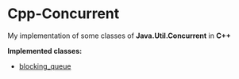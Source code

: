 # Cpp-Concurrent
My implementation of some classes of **Java.Util.Concurrent** in **C++**

**Implemented classes:**
* [blocking_queue<T>](https://github.com/michelsciortino/Cpp-Concurrent/blob/master/src/blocking_queue.h)
